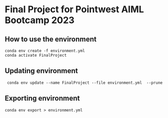 # Final Project for Pointwest AIML Bootcamp 2023

## How to use the environment
```
conda env create -f environment.yml
conda activate FinalProject
```

## Updating environment
```
 conda env update --name FinalProject --file environment.yml  --prune
```
## Exporting environment
```
conda env export > environment.yml
```
